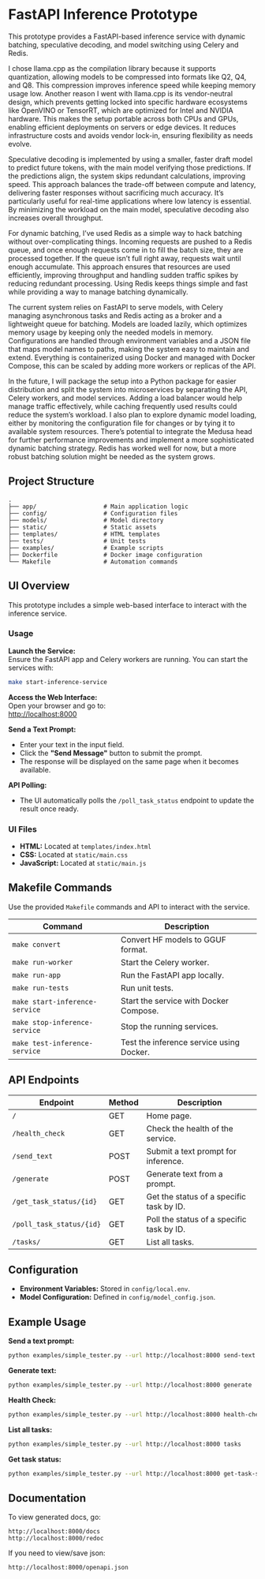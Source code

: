 
# FastAPI Inference Prototype

This prototype provides a FastAPI-based inference service with dynamic batching, speculative decoding, 
and model switching using Celery and Redis.

I chose llama.cpp as the compilation library because it supports quantization, allowing models to be compressed into formats like Q2, Q4, and Q8. This compression improves inference speed while keeping memory usage low. Another reason I went with llama.cpp is its vendor-neutral design, which prevents getting locked into specific hardware ecosystems like OpenVINO or TensorRT, which are optimized for Intel and NVIDIA hardware. This makes the setup portable across both CPUs and GPUs, enabling efficient deployments on servers or edge devices. It reduces infrastructure costs and avoids vendor lock-in, ensuring flexibility as needs evolve.

Speculative decoding is implemented by using a smaller, faster draft model to predict future tokens, with the main model verifying those predictions. If the predictions align, the system skips redundant calculations, improving speed. This approach balances the trade-off between compute and latency, delivering faster responses without sacrificing much accuracy. It’s particularly useful for real-time applications where low latency is essential. By minimizing the workload on the main model, speculative decoding also increases overall throughput.

For dynamic batching, I’ve used Redis as a simple way to hack batching without over-complicating things. Incoming requests are pushed to a Redis queue, and once enough requests come in to fill the batch size, they are processed together. If the queue isn’t full right away, requests wait until enough accumulate. This approach ensures that resources are used efficiently, improving throughput and handling sudden traffic spikes by reducing redundant processing. Using Redis keeps things simple and fast while providing a way to manage batching dynamically.

The current system relies on FastAPI to serve models, with Celery managing asynchronous tasks and Redis acting as a broker and a lightweight queue for batching. Models are loaded lazily, which optimizes memory usage by keeping only the needed models in memory. Configurations are handled through environment variables and a JSON file that maps model names to paths, making the system easy to maintain and extend. Everything is containerized using Docker and managed with Docker Compose, this can be scaled by adding more workers or replicas of the API.

In the future, I will package the setup into a Python package for easier distribution and split the system into microservices by separating the API, Celery workers, and model services. Adding a load balancer would help manage traffic effectively, while caching frequently used results could reduce the system’s workload. I also plan to explore dynamic model loading, either by monitoring the configuration file for changes or by tying it to available system resources. There’s potential to integrate the Medusa head for further performance improvements and implement a more sophisticated dynamic batching strategy. Redis has worked well for now, but a more robust batching solution might be needed as the system grows.


## Project Structure

```
.
├── app/                   # Main application logic
├── config/                # Configuration files
├── models/                # Model directory
├── static/                # Static assets
├── templates/             # HTML templates
├── tests/                 # Unit tests
├── examples/              # Example scripts
├── Dockerfile             # Docker image configuration
└── Makefile               # Automation commands
```

## UI Overview

This prototype includes a simple web-based interface to interact with the inference service.

### Usage

**Launch the Service:**  
   Ensure the FastAPI app and Celery workers are running. You can start the services with:

   ```bash
   make start-inference-service
   ```

**Access the Web Interface:**  
   Open your browser and go to:  
   [http://localhost:8000](http://localhost:8000)

**Send a Text Prompt:**  
   - Enter your text in the input field.
   - Click the **"Send Message"** button to submit the prompt.
   - The response will be displayed on the same page when it becomes available.

**API Polling:**  
   - The UI automatically polls the `/poll_task_status` endpoint to update the result once ready.

### UI Files

- **HTML:** Located at `templates/index.html`
- **CSS:** Located at `static/main.css`
- **JavaScript:** Located at `static/main.js`

## Makefile Commands

Use the provided ```Makefile``` commands and API to interact with the service.

| Command                        | Description                                  |
|--------------------------------|----------------------------------------------|
| `make convert`                 | Convert HF models to GGUF format.            |
| `make run-worker`              | Start the Celery worker.                     |
| `make run-app`                 | Run the FastAPI app locally.                 |
| `make run-tests`               | Run unit tests.                              |
| `make start-inference-service` | Start the service with Docker Compose.       |
| `make stop-inference-service`  | Stop the running services.                   |
| `make test-inference-service`  | Test the inference service using Docker.     |

## API Endpoints

| Endpoint                  | Method | Description                                |
|---------------------------|--------|--------------------------------------------|
| `/`                       | GET    | Home page.                                 |
| `/health_check`           | GET    | Check the health of the service.           |
| `/send_text`              | POST   | Submit a text prompt for inference.        |
| `/generate`               | POST   | Generate text from a prompt.               |
| `/get_task_status/{id}`   | GET    | Get the status of a specific task by ID.   |
| `/poll_task_status/{id}`  | GET    | Poll the status of a specific task by ID.   |
| `/tasks/`                 | GET    | List all tasks.                            |

## Configuration

- **Environment Variables:** Stored in `config/local.env`.
- **Model Configuration:** Defined in `config/model_config.json`.

## Example Usage

**Send a text prompt:**
```bash
python examples/simple_tester.py --url http://localhost:8000 send-text     --prompt "Hello, how are you?" --model-name vicuna_q2
```

**Generate text:**
```bash
python examples/simple_tester.py --url http://localhost:8000 generate     --prompt "Hello, how are you?" --model-name vicuna_q2
```

**Health Check:**
```bash
python examples/simple_tester.py --url http://localhost:8000 health-check
```

**List all tasks:**
```bash
python examples/simple_tester.py --url http://localhost:8000 tasks
```

**Get task status:**
```bash
python examples/simple_tester.py --url http://localhost:8000 get-task-status     --task-id <TASK_ID>
```

## Documentation

To view generated docs, go:

```
http://localhost:8000/docs
http://localhost:8000/redoc
```

If you need to view/save json:

```
http://localhost:8000/openapi.json
```

